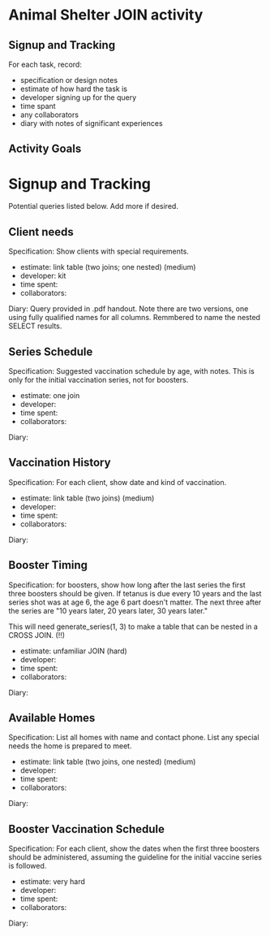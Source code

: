 # Animal Shelter JOIN activity

## Signup and Tracking

For each task, record:

- specification or design notes
- estimate of how hard the task is
- developer signing up for the query
- time spant
- any collaborators
- diary with notes of significant experiences

## Activity Goals

# Signup and Tracking

Potential queries listed below. Add more if desired.


## Client needs

Specification: Show clients with special requirements.

- estimate: link table (two joins; one nested) (medium)
- developer: kit
- time spent:
- collaborators:

Diary: Query provided in .pdf handout. Note there are two versions, one using
fully qualified names for all columns. Remmbered to name the nested SELECT
results.


## Series Schedule

Specification: Suggested vaccination schedule by age, with notes. This is
only for the initial vaccination series, not for boosters.

- estimate: one join
- developer:
- time spent:
- collaborators:

Diary:


## Vaccination History

Specification: For each client, show date and kind of vaccination.

- estimate: link table (two joins) (medium)
- developer:
- time spent:
- collaborators:

Diary:


## Booster Timing

Specification: for boosters, show how long after the last series the
first three boosters should be given. If tetanus is due every 10 years
and the last series shot was at age 6, the age 6 part doesn't matter.
The next three after the series are "10 years later, 20 years later, 30 years later."

This will need generate_series(1, 3) to make a table that can be nested
in a CROSS JOIN. (!!)


- estimate: unfamiliar JOIN (hard)
- developer:
- time spent:
- collaborators:

Diary:


## Available Homes

Specification: List all homes with name and contact phone. List any
special needs the home is prepared to meet.

- estimate: link table (two joins, one nested) (medium)
- developer:
- time spent:
- collaborators:

Diary:


## Booster Vaccination Schedule

Specification: For each client, show the dates when the first three boosters should
be administered, assuming the guideline for the initial vaccine series is followed.

- estimate: very hard
- developer:
- time spent:
- collaborators:

Diary:


